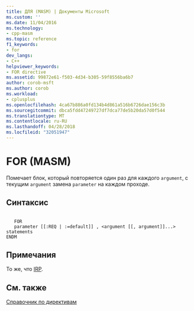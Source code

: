 ```yaml
---
title: ДЛЯ (MASM) | Документы Microsoft
ms.custom: ''
ms.date: 11/04/2016
ms.technology:
- cpp-masm
ms.topic: reference
f1_keywords:
- for
dev_langs:
- C++
helpviewer_keywords:
- FOR directive
ms.assetid: 99872e61-f503-4d34-b305-59f8556ba6b7
author: corob-msft
ms.author: corob
ms.workload:
- cplusplus
ms.openlocfilehash: 4ca67b886a0fd134b4d861a516b6726dae156c3b
ms.sourcegitcommit: dbca5fdd47249727df7dca77de5b20da57d0f544
ms.translationtype: MT
ms.contentlocale: ru-RU
ms.lasthandoff: 04/28/2018
ms.locfileid: "32051947"
---
```

# <a name="for-masm"></a>FOR (MASM)
Помечает блок, который повторяется один раз для каждого `argument`, с текущим `argument` замена `parameter` на каждом проходе.  
  
## <a name="syntax"></a>Синтаксис  
  
```  
  
   FOR   
   parameter [[:REQ | :=default]] , <argument [[, argument]]...>  
statements  
ENDM  
```  
  
## <a name="remarks"></a>Примечания  
 То же, что [IRP](../../assembler/masm/irp.md).  
  
## <a name="see-also"></a>См. также  
 [Справочник по директивам](../../assembler/masm/directives-reference.md)